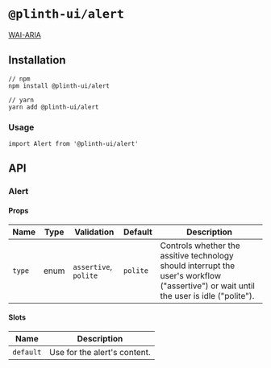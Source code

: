# `@plinth-ui/alert`

[WAI-ARIA](https://www.w3.org/TR/wai-aria-practices-1.2/#alert)

## Installation

```
// npm
npm install @plinth-ui/alert

// yarn
yarn add @plinth-ui/alert
```

### Usage

```
import Alert from '@plinth-ui/alert'
```

## API

### Alert

#### Props

| Name   | Type | Validation            | Default  | Description                                                                                                                            |
| ------ | ---- | --------------------- | -------- | -------------------------------------------------------------------------------------------------------------------------------------- |
| `type` | enum | `assertive`, `polite` | `polite` | Controls whether the assitive technology should interrupt the user's workflow ("assertive") or wait until the user is idle ("polite"). |

#### Slots

| Name      | Description                  |
| --------- | ---------------------------- |
| `default` | Use for the alert's content. |
